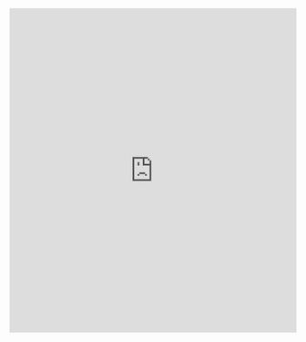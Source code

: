 <p><iframe allowfullscreen width="100%" height="569" class="google-slides-iframe" frameborder="0" scrolling="no" src="https://docs.google.com/presentation/d/e/2PACX-1vRXuSmfvCkBjLyx4Utzgb5Rp3t0zYXxN7P0YEGdNMVlpUEIq8axnkq29Fjcvbi-bfoPMa1grW0toJ3m/embed?start=false&amp;loop=false&amp;delayms=3000"></iframe></p>